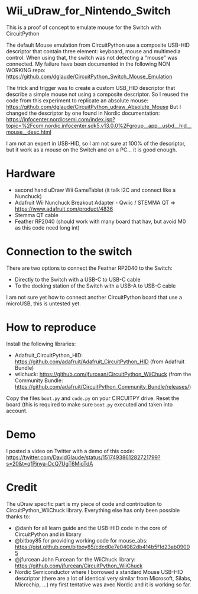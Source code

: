 # Wii_uDraw_for_Nintendo_Switch

This is a proof of concept to emulate mouse for the Switch with CircuitPython

The default Mouse emulation from CircuitPython use a composite USB-HID descriptor that contain three element: keyboard, mouse and multimedia control.
When using that, the switch was not detecting a "mouse" was connected.
My failure have been documented in the following NON WORKING repo: https://github.com/dglaude/CircuitPython_Switch_Mouse_Emulation

The trick and trigger was to create a custom USB_HID descriptor that describe a simple mouse not using a composite descriptor.
So I reused the code from this experiment to replicate an absolute mouse: https://github.com/dglaude/CircuitPython_udraw_Absolute_Mouse
But I changed the descriptor by one found in Nordic documentation: https://infocenter.nordicsemi.com/index.jsp?topic=%2Fcom.nordic.infocenter.sdk5.v13.0.0%2Fgroup__app__usbd__hid__mouse__desc.html

I am not an expert in USB-HID, so I am not sure at 100% of the descriptor, but it work as a mouse on the Switch and on a PC... it is good enough.

# Hardware

* second hand uDraw Wii GameTablet (it talk I2C and connect like a Nunchuck)
* Adafruit Wii Nunchuck Breakout Adapter - Qwiic / STEMMA QT => https://www.adafruit.com/product/4836
* Stemma QT cable
* Feather RP2040 (should work with many board that hav, but avoid M0 as this code need long int)

# Connection to the switch

There are two options to connect the Feather RP2040 to the Switch:
* Directly to the Switch with a USB-C to USB-C cable
* To the docking station of the Switch with a USB-A to USB-C cable

I am not sure yet how to connect another CircuitPython board that use a microUSB, this is untested yet.

# How to reproduce

Install the following libraries:
* Adafruit_CircuitPython_HID: https://github.com/adafruit/Adafruit_CircuitPython_HID (from Adafruit Bundle)
* wiichuck: https://github.com/jfurcean/CircuitPython_WiiChuck (from the Community Bundle: https://github.com/adafruit/CircuitPython_Community_Bundle/releases/)

Copy the files `boot.py` and `code.py` on your CIRCUITPY drive.
Reset the board (this is required to make sure `boot.py` executed and taken into account.

# Demo

I posted a video on Twitter with a demo of this code: https://twitter.com/DavidGlaude/status/1517493861282721799?s=20&t=qfPjnya-DcQ7UgT6MioTdA

# Credit

The uDraw specific part is my piece of code and contribution to CircuitPython_WiiChuck library.
Everything else has only been possible thanks to:
* @danh for all learn guide and the USB-HID code in the core of CircuitPython and in library
* @bitboy85 for providing working code for mouse_abs: https://gist.github.com/bitboy85/cdcd0e7e04082db414b5f1d23ab09005
* @jfurcean John Furcean for the WiiChuck library: https://github.com/jfurcean/CircuitPython_WiiChuck
* Nordic Semiconductor where I borrowed a standard Mouse USB-HID descriptor (there are a lot of identical very similar from Microsoft, Silabs, Microchip, ...) my first tentative was avec Nordic and it is working so far.
